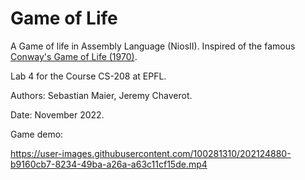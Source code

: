 # Game of Life

A Game of life in Assembly Language (NiosII). Inspired of the famous [Conway's Game of Life (1970)](https://en.wikipedia.org/wiki/Conway%27s_Game_of_Life).

Lab 4 for the Course CS-208 at EPFL.


Authors: Sebastian Maier, Jeremy Chaverot.

Date: November 2022.

Game demo:

https://user-images.githubusercontent.com/100281310/202124880-b9160cb7-8234-49ba-a26a-a63c11cf15de.mp4
